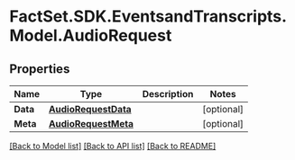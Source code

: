 # FactSet.SDK.EventsandTranscripts.Model.AudioRequest

## Properties

Name | Type | Description | Notes
------------ | ------------- | ------------- | -------------
**Data** | [**AudioRequestData**](AudioRequestData.md) |  | [optional] 
**Meta** | [**AudioRequestMeta**](AudioRequestMeta.md) |  | [optional] 

[[Back to Model list]](../README.md#documentation-for-models) [[Back to API list]](../README.md#documentation-for-api-endpoints) [[Back to README]](../README.md)

